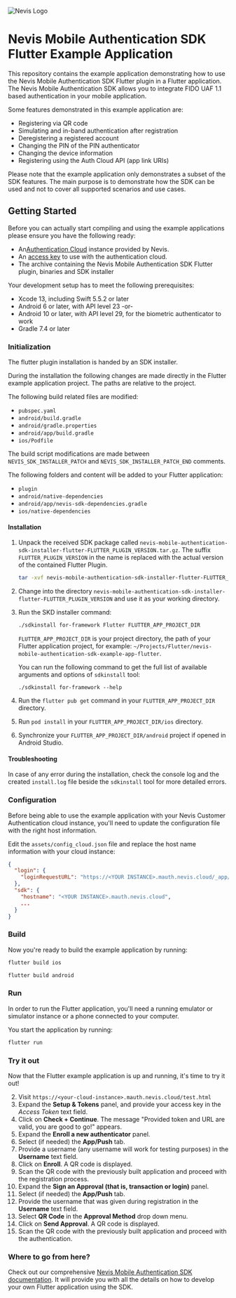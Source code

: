 ![Nevis Logo](https://www.nevis.net/hubfs/Nevis/images/logotype.svg)

# Nevis Mobile Authentication SDK Flutter Example Application

This repository contains the example application demonstrating how to use the Nevis Mobile Authentication SDK Flutter plugin in a Flutter application.
The Nevis Mobile Authentication SDK allows you to integrate FIDO UAF 1.1 based authentication in your mobile application. 

Some features demonstrated in this example application are:

* Registering via QR code
* Simulating and in-band authentication after registration
* Deregistering a registered account
* Changing the PIN of the PIN authenticator
* Changing the device information
* Registering using the Auth Cloud API (app link URIs)

Please note that the example application only demonstrates a subset of the SDK features. The main purpose is to demonstrate how the SDK can be used and not to cover all supported scenarios and use cases.

## Getting Started

Before you can actually start compiling and using the example applications please ensure you have the following ready:

* An[Authentication Cloud](https://docs.nevis.net/authcloud/) instance provided by Nevis.
* An [access key](https://docs.nevis.net/authcloud/access-app/access-key) to use with the authentication cloud.
* The archive containing the Nevis Mobile Authentication SDK Flutter plugin, binaries and SDK installer

Your development setup has to meet the following prerequisites:

* Xcode 13, including Swift 5.5.2 or later
* Android 6 or later, with API level 23 -or-
* Android 10 or later, with API level 29, for the biometric authenticator to work
* Gradle 7.4 or later

### Initialization

The flutter plugin installation is handed by an SDK installer.

During the installation the following changes are made directly in the Flutter example application project. The paths are relative to the project.

The following build related files are modified:

- `pubspec.yaml`
- `android/build.gradle`
- `android/gradle.properties`
- `android/app/build.gradle`
- `ios/Podfile`

The build script modifications are made between `NEVIS_SDK_INSTALLER_PATCH` and `NEVIS_SDK_INSTALLER_PATCH_END` comments.

The following folders and content will be added to your Flutter application:

- `plugin`
- `android/native-dependencies`
- `android/app/nevis-sdk-dependencies.gradle`
- `ios/native-dependencies`

#### Installation

1. Unpack the received SDK package called `nevis-mobile-authentication-sdk-installer-flutter-FLUTTER_PLUGIN_VERSION.tar.gz`. The suffix `FLUTTER_PLUGIN_VERSION` in the name is replaced with the actual version of the contained Flutter Plugin.

   ```bash
   tar -xvf nevis-mobile-authentication-sdk-installer-flutter-FLUTTER_PLUGIN_VERSION.tar.gz
   ```

2. Change into the directory `nevis-mobile-authentication-sdk-installer-flutter-FLUTTER_PLUGIN_VERSION` and use it as your working directory.
3. Run the SKD installer command:

   ```bash
   ./sdkinstall for-framework Flutter FLUTTER_APP_PROJECT_DIR
   ```

   `FLUTTER_APP_PROJECT_DIR` is your project directory, the path of your Flutter application project, for example: `~/Projects/Flutter/nevis-mobile-authentication-sdk-example-app-flutter`.

   You can run the following command to get the full list of available arguments and options of `sdkinstall` tool:

   ```shell
   ./sdkinstall for-framework --help
   ```

4. Run the `flutter pub get` command in your `FLUTTER_APP_PROJECT_DIR` directory.
5. Run `pod install` in your `FLUTTER_APP_PROJECT_DIR/ios` directory.
6. Synchronize your `FLUTTER_APP_PROJECT_DIR/android` project if opened in Android Studio.

#### Troubleshooting

In case of any error during the installation, check the console log and the created `install.log` file beside the `sdkinstall` tool for more detailed errors.

### Configuration

Before being able to use the example application with your Nevis Customer Authentication cloud instance, you'll need to update the configuration file with the right host information.

Edit the `assets/config_cloud.json` file and replace the host name information with your cloud instance:

```json
{
  "login": {
    "loginRequestURL": "https://<YOUR INSTANCE>.mauth.nevis.cloud/_app/auth/pwd"
  },
  "sdk": {
    "hostname": "<YOUR INSTANCE>.mauth.nevis.cloud",
    ...
  }
}
```

### Build

Now you're ready to build the example application by running:

```bash
flutter build ios
```

```bash
flutter build android
```

### Run

In order to run the Flutter application, you'll need a running emulator or simulator instance or a phone connected to your computer.

You start the application by running:

```bash
flutter run
```

### Try it out 

Now that the Flutter example application is up and running, it's time to try it out!

2. Visit `https://<your-cloud-instance>.mauth.nevis.cloud/test.html`
3. Expand the **Setup & Tokens** panel, and provide your access key in the *Access Token* text field.
4. Click on **Check + Continue**. The message "Provided token and URL are valid, you are good to go!" appears.
5. Expand the **Enroll a new authenticator** panel.
6. Select (if needed) the **App/Push** tab.
7. Provide a username (any username will work for testing purposes) in the **Username** text field.
8. Click on **Enroll**. A QR code is displayed.
9. Scan the QR code with the previously built application and proceed with the registration process.
10. Expand the **Sign an Approval (that is, transaction or login)** panel.
11. Select (if needed) the **App/Push** tab.
12. Provide the username that was given during registration in the **Username** text field.
13. Select **QR Code** in the **Approval Method** drop down menu.
14. Click on **Send Approval**. A QR code is displayed.
15. Scan the QR code with the previously built application and proceed with the authentication.

### Where to go from here?

Check out our comprehensive [Nevis Mobile Authentication SDK documentation](https://docs.nevis.net/mobilesdk/).
 It will provide you with all the details on how to develop your own Flutter application using the SDK.
